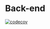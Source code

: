 # Back-end
[![codecov](https://codecov.io/gh/Hanghae11-FinalProject/Back-end/branch/develope/graph/badge.svg?token=DGDNGSPPWO)](https://codecov.io/gh/Hanghae11-FinalProject/Back-end)

